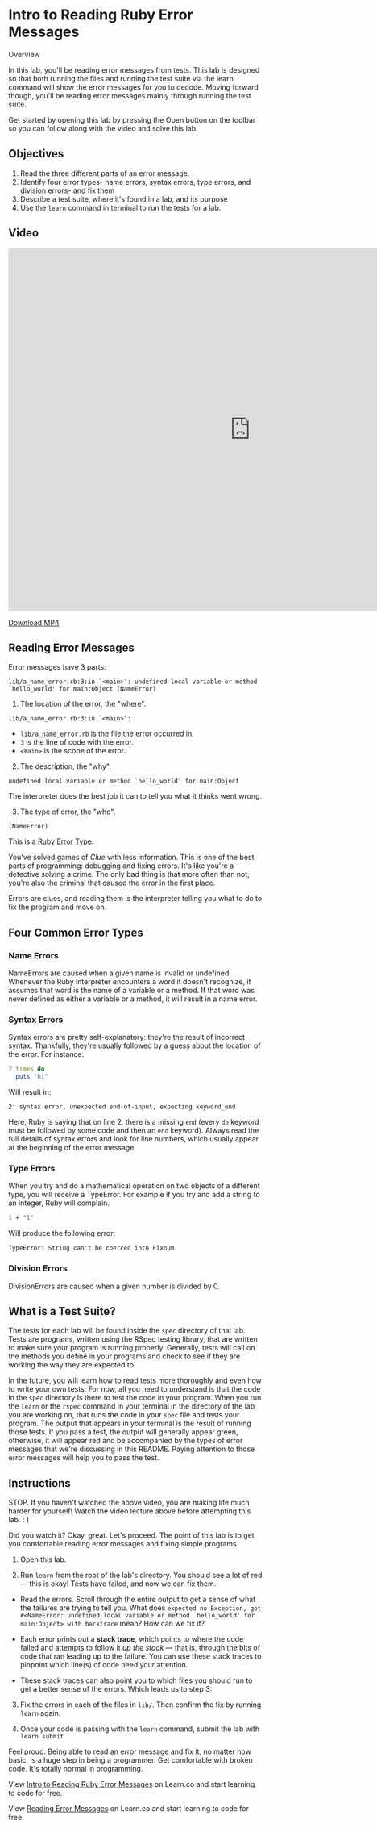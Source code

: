 # Intro to Reading Ruby Error Messages

Overview

In this lab, you'll be reading error messages from tests. This lab is designed so that both running the files and running the test suite via the learn command will show the error messages for you to decode. Moving forward though, you'll be reading error messages mainly through running the test suite.

Get started by opening this lab by pressing the Open button on the toolbar so you can follow along with the video and solve this lab.

## Objectives

1. Read the three different parts of an error message.
2. Identify four error types- name errors, syntax errors, type errors, and division errors- and fix them
3. Describe a test suite, where it's found in a lab, and its purpose
4. Use the `learn` command in terminal to run the tests for a lab.

## Video

<iframe width="960" height="720" src="https://www.youtube.com/embed/L_eoziYKLXw?rel=0&amp;showinfo=0" frameborder="0" allowfullscreen></iframe>

[Download MP4](http://flatiron-videos.s3.amazonaws.com/ironboard/ruby/ruby-lecture-reading-error-messages/ruby-lecture-reading-error-messages.mp4)

## Reading Error Messages

Error messages have 3 parts:

```
lib/a_name_error.rb:3:in `<main>': undefined local variable or method `hello_world' for main:Object (NameError)
```

1) The location of the error, the "where".

```
lib/a_name_error.rb:3:in `<main>':
```

* `lib/a_name_error.rb` is the file the error occurred in.
* `3` is the line of code with the error.
* `<main>` is the scope of the error.

2) The description, the "why".

```
undefined local variable or method `hello_world' for main:Object
```

The interpreter does the best job it can to tell you what it thinks went wrong.

3) The type of error, the "who".

```
(NameError)
```

This is a [Ruby Error Type](http://www.ruby-doc.org/core-2.2.0/Exception.html).

You've solved games of *Clue* with less information. This is one of the best parts of programming: debugging and fixing errors. It's like you're a detective solving a crime. The only bad thing is that more often than not, you're also the criminal that caused the error in the first place.

Errors are clues, and reading them is the interpreter telling you what to do to fix the program and move on.

## Four Common Error Types

### Name Errors
NameErrors are caused when a given name is invalid or undefined. Whenever the Ruby interpreter encounters a word it doesn't recognize, it assumes that word is the name of a variable or a method. If that word was never defined as either a variable or a method, it will result in a name error.

### Syntax Errors
Syntax errors are pretty self-explanatory: they're the result of incorrect syntax. Thankfully, they're usually followed by a guess about the location of the error. For instance:

```ruby
2.times do
  puts "hi"
```

Will result in:
```text
2: syntax error, unexpected end-of-input, expecting keyword_end
```
Here, Ruby is saying that on line 2, there is a missing `end` (every `do` keyword must be followed by some code and then an `end` keyword). Always read the full details of syntax errors and look for line numbers, which usually appear at the beginning of the error message.

### Type Errors

When you try and do a mathematical operation on two objects of a different type, you will receive a TypeError.  For example if you try and add a string to an integer, Ruby will complain.

```ruby
1 + "1"
```
Will produce the following error:

```
TypeError: String can't be coerced into Fixnum
```

### Division Errors
DivisionErrors are caused when a given number is divided by 0.

## What is a Test Suite?

The tests for each lab will be found inside the `spec` directory of that lab. Tests are programs, written using the RSpec testing library, that are written to make sure your program is running properly. Generally, tests will call on the methods you define in your programs and check to see if they are working the way they are expected to.

In the future, you will learn how to read tests more thoroughly and even how to write your own tests. For now, all you need to understand is that the code in the `spec` directory is there to test the code in your program. When you run the `learn` or the `rspec` command in your terminal in the directory of the lab you are working on, that runs the code in your `spec` file and tests your program. The output that appears in your terminal is the result of running those tests. If you pass a test, the output will generally appear green, otherwise, it will appear red and be accompanied by the types of error messages that we're discussing in this README. Paying attention to those error messages will help you to pass the test.


## Instructions

STOP. If you haven't watched the above video, you are making life much harder for yourself! Watch the video lecture above before attempting this lab. : )

Did you watch it? Okay, great. Let's proceed. The point of this lab is to get you comfortable reading error messages and fixing simple programs.

1. Open this lab.

2. Run `learn` from the root of the lab's directory. You should see a lot of red — this is okay! Tests have failed, and now we can fix them.

  * Read the errors. Scroll through the entire output to get a sense of what the failures are trying to tell you. What does ``expected no Exception, got #<NameError: undefined local variable or method `hello_world' for main:Object> with backtrace`` mean? How can we fix it?

  * Each error prints out a **stack trace**, which points to where the code failed and attempts to follow it _up the stack_ — that is, through the bits of code that ran leading up to the failure. You can use these stack traces to pinpoint which line(s) of code need your attention.

  * These stack traces can also point you to which files you should run to get a better sense of the errors. Which leads us to step 3:
  
3. Fix the errors in each of the files in `lib/`. Then confirm the fix by running `learn` again.

4. Once your code is passing with the `learn` command, submit the lab with `learn submit`

Feel proud. Being able to read an error message and fix it, no matter how basic, is a huge step in being a programmer. Get comfortable with broken code. It's totally normal in programming.

<p data-visibility='hidden'>View <a href='https://learn.co/lessons/ruby-lecture-reading-error-messages' title='Intro to Reading Ruby Error Messages'>Intro to Reading Ruby Error Messages</a> on Learn.co and start learning to code for free.</p>

<p class='util--hide'>View <a href='https://learn.co/lessons/ruby-lecture-reading-error-messages'>Reading Error Messages</a> on Learn.co and start learning to code for free.</p>
